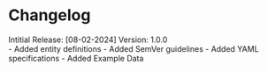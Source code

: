# Changelog

Intitial Release:  [08-02-2024]
Version: 1.0.0  
    - Added entity definitions
    - Added SemVer guidelines
    - Added YAML specifications
    - Added Example Data